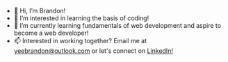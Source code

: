 - 👋 Hi, I’m Brandon!
- 👀 I’m interested in learning the basis of coding! 
- 🌱 I’m currently learning fundamentals of web development and aspire to become a web developer!
- 📫 Interested in working together? Email me at yeebrandon@outlook.com or let's connect on <a href='https://www.linkedin.com/in/brandonskyee/'>LinkedIn!</a>

<!---
xyzuka/xyzuka is a ✨ special ✨ repository because its `README.md` (this file) appears on your GitHub profile.
You can click the Preview link to take a look at your changes.
--->

